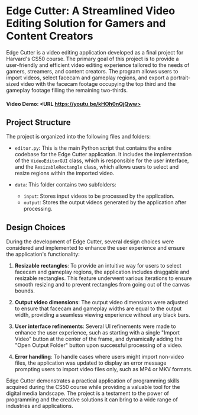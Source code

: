 # Edge Cutter: A Streamlined Video Editing Solution for Gamers and Content Creators

Edge Cutter is a video editing application developed as a final project for Harvard's CS50 course. The primary goal of this project is to provide a user-friendly and efficient video editing experience tailored to the needs of gamers, streamers, and content creators. The program allows users to import videos, select facecam and gameplay regions, and export a portrait-sized video with the facecam footage occupying the top third and the gameplay footage filling the remaining two-thirds.

#### Video Demo: <URL https://youtu.be/kHOh0nQjQww>

## Project Structure

The project is organized into the following files and folders:

- `editor.py`: This is the main Python script that contains the entire codebase for the Edge Cutter application. It includes the implementation of the `VideoEditorGUI` class, which is responsible for the user interface, and the `ResizableRectangle` class, which allows users to select and resize regions within the imported video.

- `data`: This folder contains two subfolders:
  - `input`: Stores input videos to be processed by the application.
  - `output`: Stores the output videos generated by the application after processing.

## Design Choices

During the development of Edge Cutter, several design choices were considered and implemented to enhance the user experience and ensure the application's functionality:

1. **Resizable rectangles**: To provide an intuitive way for users to select facecam and gameplay regions, the application includes draggable and resizable rectangles. This feature underwent various iterations to ensure smooth resizing and to prevent rectangles from going out of the canvas bounds.

2. **Output video dimensions**: The output video dimensions were adjusted to ensure that facecam and gameplay widths are equal to the output width, providing a seamless viewing experience without any black bars.

3. **User interface refinements**: Several UI refinements were made to enhance the user experience, such as starting with a single "Import Video" button at the center of the frame, and dynamically adding the "Open Output Folder" button upon successful processing of a video.

4. **Error handling**: To handle cases where users might import non-video files, the application was updated to display an error message prompting users to import video files only, such as MP4 or MKV formats.

Edge Cutter demonstrates a practical application of programming skills acquired during the CS50 course while providing a valuable tool for the digital media landscape. The project is a testament to the power of programming and the creative solutions it can bring to a wide range of industries and applications.
